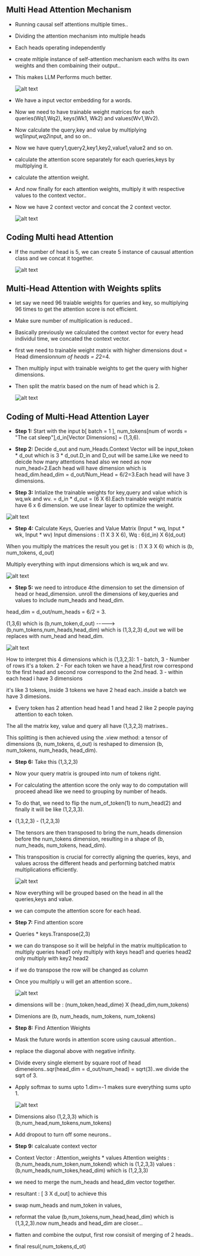 ## Multi Head Attention Mechanism

- Running causal self attentions multiple times..
- Dividing the attention mechanism into multiple heads
- Each heads operating independently
- create mltiple instance of self-attention mechanism each withs its own weights and then combaining their output..
- This makes LLM Performs much better.

    ![alt text](../Images/multiHeadAttention.png)

- We have a input vector embedding for a words.
- Now we need to have trainable weight matrices for each queries(Wq1,Wq2), keys(Wk1, Wk2) and values(Wv1,Wv2).
- Now calculate the query,key and value by multiplying wq1*input,wq2*input, and so on..
- Now we have query1,query2,key1,key2,value1,value2 and so on.
- calculate the attention score separately for each queries,keys by multiplying it.
- calculate the attention weight.
- And now finally for each attention weights, multiply it with respective values to the context vector..
- Now we have 2 context vector and concat the 2 context vector.

    ![alt text](../Images/contextVectorMultiHead.png)


## Coding Multi head Attention

- If the number of head is 5, we can create 5 instance of causual attention class and we concat it together.

    ![alt text](../Images/codingMultiHeadAttention.png)

## Multi-Head Attention with Weights splits

- let say we need 96 traiable weights for queries and key, so multiplying 96 times to get the attention score is not efficient.
- Make sure number of multiplication is reduced..
- Basically previously we calculated the context vector for every head individul time, we concated the context vector.
- first we need to trainable weight matrix with higher dimensions dout = Head dimension*num of heads = 2*2=4.
- Then multiply input with trainable weights to get the query with higher dimensions.
- Then split the matrix based on the num of head which is 2.

    ![alt text](../Images/multiHeadTrainableWeights.png)


## Coding of Multi-Head Attention Layer

- **Step 1:** Start with the input b[ batch = 1 ], num_tokens[num of words = "The cat sleep"],d_in[Vector Dimensions] = (1,3,6).

- **Step 2:** Decide d_out and num_Heads.Context Vector will be input_token * d_out which is 3 * d_out.D_in and D_out will be same.Like we need to deicde how many attentions head also we need as now num_head=2.Each head will have dimension which is head_dim.head_dim = d_out/Num_Head = 6/2=3.Each head will have 3 dimensions.

- **Step 3:** Intialize the trainable weights for key,query and value which is wq,wk and wv.
 = d_in * d_out = (6 X 6).Each trainable weight matrix have 6 x 6 dimension.
 we use linear layer to optimize the weight.
    
![alt text](../Images/d_inAndD_out.png)


- **Step 4:** Calculate Keys, Queries and Value Matrix
(Input * wq, Input * wk, Input * wv)
Input dimensions : (1 X 3 X 6),
Wq               : 6(d_in) X 6(d_out)

When you multiply the matrices the result you get is : (1 X 3 X 6) which is (b, num_tokens, d_out)

Multiply everything with input dimensions which is wq,wk and wv.

![alt text](../Images/queriesMultiHead.png)


- **Step 5:** we need to introduce 4the dimension to set the dimension of head or head_dimension. unroll the dimensions of key,queries and values to include num_heads and head_dim.

head_dim = d_out/num_heads = 6/2 = 3.

(1,3,6) which is (b,num_token,d_out) -----> (b,num_tokens,num_heads,head_dim) which is (1,3,2,3) d_out we will be replaces with num_head and head_dim.

![alt text](../Images/ReshapeMatrix.png)

How to interpret this 4 dimensions which is (1,3,2,3):
1 - batch,
3 - Number of rows it's a token.
2 - For each token we have a head,first row correspond to the first head and second row correspond to the 2nd head.
3 - within each head i have 3 dimensions

it's like 3 tokens, inside 3 tokens we have 2 head each..inside a batch we have 3 dimesions.

- Every token has 2 attention head head 1 and head 2 like 2 people paying attention to each token.


The all the matrix key, value and query all have (1,3,2,3) matrixes..

This splitting is then achieved using the .view method: a tensor of dimensions (b, num_tokens, d_out) is reshaped to dimension (b, num_tokens, num_heads, head_dim).


- **Step 6:** 
Take this (1,3,2,3)
- Now your query matrix is grouped into num of tokens right.
- For calculating the attention score the only way to do computation will proceed ahead like we need to grouping by number of heads.
- To do that, we need to flip the num_of_token(1) to num_head(2) and finally it will be like (1,2,3,3).
- (1,3,2,3) - (1,2,3,3)
- The tensors are then transposed to bring the num_heads dimension before the num_tokens dimension, resulting in a shape of (b, num_heads, num_tokens, head_dim).
- This transposition is crucial for correctly aligning the queries, keys, and values across the different heads and performing batched matrix multiplications efficiently.

    ![alt text](../Images/tranposeGroupBy.png)

- Now everything will be grouped based on the head in all the queries,keys and value.
- we can compute the attention score for each head.


- **Step 7:** Find attention score

-  Queries * keys.Transpose(2,3)
- we can do transpose so it will be helpful in the matrix multiplication to multiply queries head1 only multiply with keys head1 and queries head2 only multiply with key2 head2
- if we do transpose the row will be changed as column
- Once you multiply u will get an attention score..

    ![alt text](../Images/multiHeadAttentionscore.png)

- dimensions will be : (num_token,head_dime) X (head_dim,num_tokens)
- Dimenions are (b, num_heads, num_tokens, num_tokens)


- **Step 8:** Find Attention Weights

- Mask the future words in attention score using causual attention..
- replace the diagonal above with negative infinity.
- Divide every single element by square root of head dimeneions..sqr(head_dim = d_out/num_head) = sqrt(3)..we divide the sqrt of 3.
- Apply softmax to sums upto 1.dim=-1 makes sure everything sums upto 1.

    ![alt text](../Images/multiHeadSoftmax.png)

- Dimensions also (1,2,3,3) which is (b,num_head,num_tokens,num_tokens)

- Add dropout to turn off some neurons..


- **Step 9:**  calcaluate context vector

- Context Vector : Attention_weights * values
Attention weights : (b,num_heads,num_token,num_tokend) which is (1,2,3,3)
values : (b,num_heads,num_tokes,head_dim) which is (1,2,3,3)
- we need to merge the num_heads and head_dim vector together.
- resultant : [ 3 X d_out] to achieve this
- swap num_heads and num_token in values, 
- reformat the value (b,num_tokens,num_head,head_dim) which is (1,3,2,3).now num_heads and head_dim are closer...

- flatten and combine the output, first row consisit of merging of 2 heads..
- final resul(,num_tokens,d_ot)